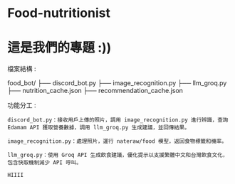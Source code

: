 # Food-nutritionist
# 這是我們的專題 :))

檔案結構 :

food_bot/
├── discord_bot.py
├── image_recognition.py
├── llm_groq.py
├── nutrition_cache.json
├── recommendation_cache.json

功能分工 :

    discord_bot.py：接收用戶上傳的照片，調用 image_recognition.py 進行辨識，查詢 Edamam API 獲取營養數據，調用 llm_groq.py 生成建議，並回傳結果。

    image_recognition.py：處理照片，運行 nateraw/food 模型，返回食物標籤和機率。

    llm_groq.py：使用 Groq API 生成飲食建議，優化提示以支援繁體中文和台灣飲食文化，包含快取機制減少 API 呼叫。

    HIIII